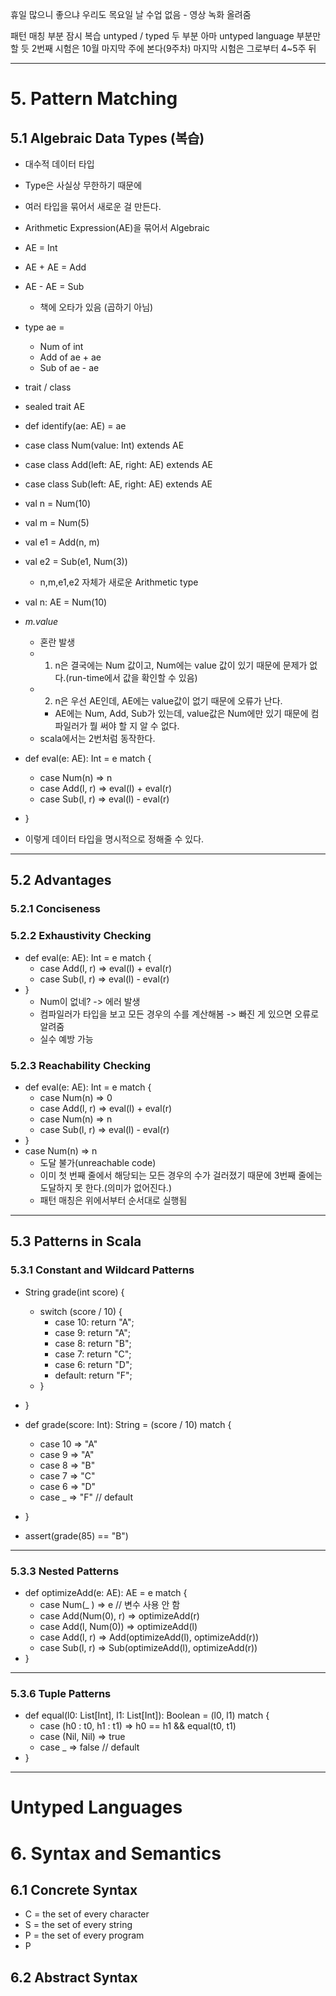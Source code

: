 휴일 많으니 좋으냐
우리도 목요일 날 수업 없음 - 영상 녹화 올려줌

패턴 매칭 부분 잠시 복습
untyped / typed 두 부분
아마 untyped language 부분만 할 듯
2번째 시험은 10월 마지막 주에 본다(9주차)
마지막 시험은 그로부터 4~5주 뒤

---
# 5. Pattern Matching
## 5.1 Algebraic Data Types (복습)
- 대수적 데이터 타입
- Type은 사실상 무한하기 때문에
- 여러 타입을 묶어서 새로운 걸 만든다.
- Arithmetic Expression(AE)을 묶어서 Algebraic

- AE = Int
- AE + AE = Add
- AE - AE = Sub
	- 책에 오타가 있음 (곱하기 아님)

- type ae = 
	- Num of int
	- Add of ae + ae
	- Sub of ae - ae

- trait / class

- sealed trait AE
- def identify(ae: AE) = ae

- case class Num(value: Int) extends AE
- case class Add(left: AE, right: AE) extends AE
- case class Sub(left: AE, right: AE) extends AE

- val n = Num(10)
- val m = Num(5)
- val e1 = Add(n, m)
- val e2 = Sub(e1, Num(3))
	- n,m,e1,e2 자체가 새로운 Arithmetic type

- val n: AE = Num(10)
- *m.value*
	- 혼란 발생
	- 1. n은 결국에는 Num 값이고, Num에는 value 값이 있기 때문에 문제가 없다.(run-time에서 값을 확인할 수 있음)
	- 2. n은 우선 AE인데, AE에는 value값이 없기 때문에 오류가 난다.
		- AE에는 Num, Add, Sub가 있는데, value값은 Num에만 있기 때문에 컴파일러가 뭘 써야 할 지 알 수 없다.
	- scala에서는 2번처럼 동작한다.

- def eval(e: AE): Int = e match { 
	- case Num(n) => n 
	- case Add(l, r) => eval(l) + eval(r) 
	- case Sub(l, r) => eval(l) - eval(r) 
- }
- 이렇게 데이터 타입을 명시적으로 정해줄 수 있다.

---
## 5.2 Advantages
### 5.2.1 Conciseness
### 5.2.2 Exhaustivity Checking
- def eval(e: AE): Int = e match {
	- case Add(l, r) => eval(l) + eval(r)
	- case Sub(l, r) => eval(l) - eval(r)
- }
	- Num이 없네? -> 에러 발생
	- 컴파일러가 타입을 보고 모든 경우의 수를 계산해봄 -> 빠진 게 있으면 오류로 알려줌
	- 실수 예방 가능

### 5.2.3 Reachability Checking
- def eval(e: AE): Int = e match { 
	- case Num(n) => 0 
	- case Add(l, r) => eval(l) + eval(r)
	- case Num(n) => n 
	- case Sub(l, r) => eval(l) - eval(r) 
- }
- case Num(n) => n
	- 도달 불가(unreachable code)
	- 이미 첫 번째 줄에서 해당되는 모든 경우의 수가 걸러졌기 때문에 3번째 줄에는 도달하지 못 한다.(의미가 없어진다.)
	- 패턴 매칭은 위에서부터 순서대로 실행됨

---
## 5.3 Patterns in Scala
### 5.3.1 Constant and Wildcard Patterns
- String grade(int score) { 
	- switch (score / 10) { 
		- case 10: return "A"; 
		- case 9: return "A"; 
		- case 8: return "B"; 
		- case 7: return "C"; 
		- case 6: return "D"; 
		- default: return "F"; 
	- } 
- }

- def grade(score: Int): String = (score / 10) match { 
	- case 10 => "A" 
	- case 9 => "A" 
	- case 8 => "B" 
	- case 7 => "C" 
	- case 6 => "D" 
	- case _ => "F" // default
- } 
- assert(grade(85) == "B")

---
### 5.3.3 Nested Patterns
- def optimizeAdd(e: AE): AE = e match { 
	- case Num(_ ) => e // 변수 사용 안 함
	- case Add(Num(0), r) => optimizeAdd(r) 
	- case Add(l, Num(0)) => optimizeAdd(l) 
	- case Add(l, r) => Add(optimizeAdd(l), optimizeAdd(r)) 
	- case Sub(l, r) => Sub(optimizeAdd(l), optimizeAdd(r)) 
- }

---
### 5.3.6 Tuple Patterns
- def equal(l0: List[Int], l1: List[Int]): Boolean = (l0, l1) match { 
	- case (h0 : t0, h1 : t1) => h0 == h1 && equal(t0, t1) 
	- case (Nil, Nil) => true 
	- case _ => false // default
- }

---
# Untyped Languages
# 6. Syntax and Semantics
## 6.1 Concrete Syntax
- C = the set of every character
- S = the set of every string
- P = the set of every program
- P
## 6.2 Abstract Syntax
